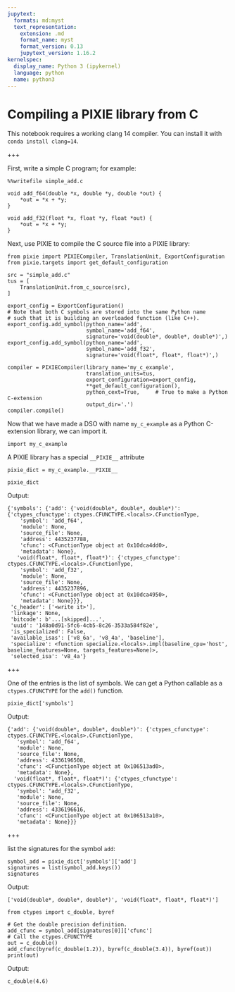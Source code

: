 ```yaml
---
jupytext:
  formats: md:myst
  text_representation:
    extension: .md
    format_name: myst
    format_version: 0.13
    jupytext_version: 1.16.2
kernelspec:
  display_name: Python 3 (ipykernel)
  language: python
  name: python3
---
```


# Compiling a PIXIE library from C 

This notebook requires a working clang 14 compiler. You can install it with `conda install clang=14`.

+++

First, write a simple C program; for example:

```{code-cell} ipython3
%%writefile simple_add.c

void add_f64(double *x, double *y, double *out) {
    *out = *x + *y;
}

void add_f32(float *x, float *y, float *out) {
    *out = *x + *y;
}
```

Next, use PIXIE to compile the C source file into a PIXIE library:

```{code-cell} ipython3
from pixie import PIXIECompiler, TranslationUnit, ExportConfiguration
from pixie.targets import get_default_configuration
```

```{code-cell} ipython3
src = "simple_add.c"
tus = [
    TranslationUnit.from_c_source(src),
]
```

```{code-cell} ipython3
export_config = ExportConfiguration()
# Note that both C symbols are stored into the same Python name 
# such that it is building an overloaded function (like C++).
export_config.add_symbol(python_name='add',
                         symbol_name='add_f64',
                         signature='void(double*, double*, double*)',)
export_config.add_symbol(python_name='add',
                         symbol_name='add_f32',
                         signature='void(float*, float*, float*)',)
```

```{code-cell} ipython3
compiler = PIXIECompiler(library_name='my_c_example',
                         translation_units=tus,
                         export_configuration=export_config,
                         **get_default_configuration(),
                         python_cext=True,     # True to make a Python C-extension 
                         output_dir='.')
compiler.compile()
```

Now that we have made a DSO with name `my_c_example` as a Python C-extension library, we can import it.

```{code-cell} ipython3
import my_c_example
```

A PIXIE library has a special `__PIXIE__` attribute

```{code-cell} ipython3
pixie_dict = my_c_example.__PIXIE__
```

```{code-cell} ipython3
pixie_dict
```

Output:

```
{'symbols': {'add': {'void(double*, double*, double*)': {'ctypes_cfunctype': ctypes.CFUNCTYPE.<locals>.CFunctionType,
    'symbol': 'add_f64',
    'module': None,
    'source_file': None,
    'address': 4435237788,
    'cfunc': <CFunctionType object at 0x10dca4dd0>,
    'metadata': None},
   'void(float*, float*, float*)': {'ctypes_cfunctype': ctypes.CFUNCTYPE.<locals>.CFunctionType,
    'symbol': 'add_f32',
    'module': None,
    'source_file': None,
    'address': 4435237896,
    'cfunc': <CFunctionType object at 0x10dca4950>,
    'metadata': None}}},
 'c_header': ['<write it>'],
 'linkage': None,
 'bitcode': b'...[skipped]...',
 'uuid': '148a0d91-5fc6-4cb5-8c26-3533a584f82e',
 'is_specialized': False,
 'available_isas': ['v8_6a', 'v8_4a', 'baseline'],
 'specialize': <function specialize.<locals>.impl(baseline_cpu='host', baseline_features=None, targets_features=None)>,
 'selected_isa': 'v8_4a'}
```

+++

One of the entries is the list of symbols. We can get a Python callable as a `ctypes.CFUNCTYPE` for the `add()` function.

```{code-cell} ipython3
pixie_dict['symbols']
```

Output:
```
{'add': {'void(double*, double*, double*)': {'ctypes_cfunctype': ctypes.CFUNCTYPE.<locals>.CFunctionType,
   'symbol': 'add_f64',
   'module': None,
   'source_file': None,
   'address': 4336196508,
   'cfunc': <CFunctionType object at 0x106513ad0>,
   'metadata': None},
  'void(float*, float*, float*)': {'ctypes_cfunctype': ctypes.CFUNCTYPE.<locals>.CFunctionType,
   'symbol': 'add_f32',
   'module': None,
   'source_file': None,
   'address': 4336196616,
   'cfunc': <CFunctionType object at 0x106513a10>,
   'metadata': None}}}
```

+++

list the signatures for the symbol `add`:

```{code-cell} ipython3
symbol_add = pixie_dict['symbols']['add']
signatures = list(symbol_add.keys())
signatures
```

Output:
```
['void(double*, double*, double*)', 'void(float*, float*, float*)']
```

```{code-cell} ipython3
from ctypes import c_double, byref

# Get the double precision definition.
add_cfunc = symbol_add[signatures[0]]['cfunc']
# Call the ctypes.CFUNCTYPE
out = c_double()
add_cfunc(byref(c_double(1.2)), byref(c_double(3.4)), byref(out))
print(out)
```

Output:

```
c_double(4.6)
```

```{code-cell} ipython3

```
